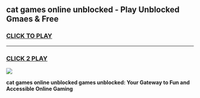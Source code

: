 
## cat games online unblocked - Play Unblocked Gmaes & Free
<h3>
<a href="https://news.freeplayer.one?title=cat_games_online_unblocked&ref=16F">CLICK TO PLAY</a></h3>
<hr>

<h3>
<a href="https://news.freeplayer.one?title=cat_games_online_unblocked&ref=16F">CLICK 2 PLAY</a>
  
</h3>

<a href="https://news.freeplayer.one?title=cat_games_online_unblocked&ref=16F/"><img src="https://clearcache.store/games.png"></a>


**cat games online unblocked games unblocked: Your Gateway to Fun and Accessible Online Gaming**

